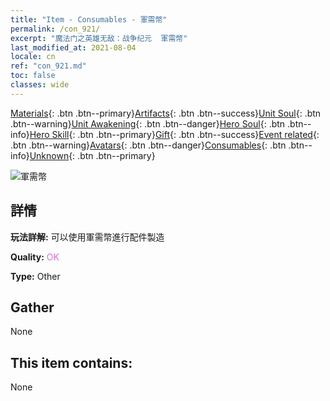 ```yaml
---
title: "Item - Consumables - 軍需幣"
permalink: /con_921/
excerpt: "魔法门之英雄无敌：战争纪元  軍需幣"
last_modified_at: 2021-08-04
locale: cn
ref: "con_921.md"
toc: false
classes: wide
---
```

 [Materials](/ItemsCN/){: .btn .btn--primary}[Artifacts](/ItemsCN/Artifacts/){: .btn .btn--success}[Unit Soul](/ItemsCN/UnitSoul/){: .btn .btn--warning}[Unit Awakening](/ItemsCN/UnitAwakening/){: .btn .btn--danger}[Hero Soul](/ItemsCN/HeroSoul/){: .btn .btn--info}[Hero Skill](/ItemsCN/HeroSkill/){: .btn .btn--primary}[Gift](/ItemsCN/Gift/){: .btn .btn--success}[Event related](/ItemsCN/Events/){: .btn .btn--warning}[Avatars](/ItemsCN/Avatars/){: .btn .btn--danger}[Consumables](/ItemsCN/Consumables/){: .btn .btn--info}[Unknown](/ItemsCN/Unknown/){: .btn .btn--primary}

 ![軍需幣](/images/t/i_40009.png)

## 詳情
 **玩法詳解:** 可以使用軍需幣進行配件製造

 **Quality:** <span style="color: #DA70D6">OK</span>

 **Type:** Other

## Gather

  None

## This item contains:

  None

